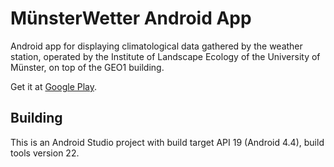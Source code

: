 # MünsterWetter Android App

Android app for displaying climatological data gathered by the weather station, operated by the Institute of Landscape Ecology of the University of Münster, on top of the GEO1 building.

Get it at [Google Play](https://play.google.com/store/apps/details?id=com.ifgi.klimastationms&hl=de).

## Building

This is an Android Studio project with build target API 19 (Android 4.4), build tools version 22.